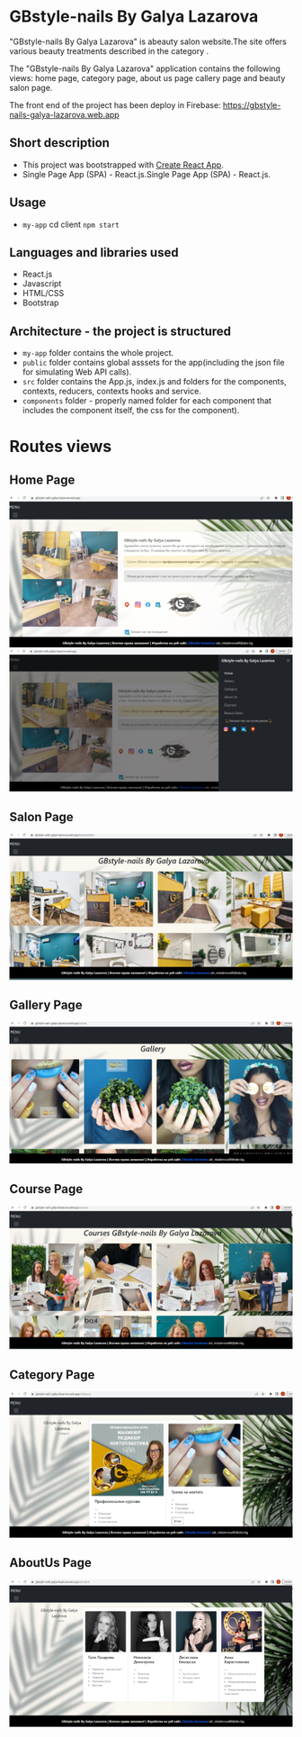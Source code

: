 # GBstyle-nails By Galya Lazarova


"GBstyle-nails By Galya Lazarova" is abeauty salon website.The site offers various beauty treatments described in the category .

The  "GBstyle-nails By Galya Lazarova"  application contains the following views: home page, category page, about us page  callery page and beauty salon page.

The front end of the project has been deploy in Firebase:   https://gbstyle-nails-galya-lazarova.web.app

## Short description
 - This project was bootstrapped with [Create React App](https://github.com/facebook/create-react-app).
 - Single Page App (SPA) - React.js.Single Page App (SPA) - React.js.
 
 ## Usage
- `my-app` cd client  `npm start`


## Languages and libraries used
 - React.js
 - Javascript
 - HTML/CSS
 - Bootstrap
 
 ## Architecture - the project is structured
 - `my-app` folder contains the whole project.
 - `public` folder contains global asssets for the app(including the json file for simulating Web API calls).
 - `src` folder contains the App.js, index.js and folders for the components, contexts, reducers, contexts hooks and service.
 - `components` folder - properly named folder for each component that includes the component itself, the css  for the component).

 
# Routes views

## Home Page
![](/Home.jpg)
![](/Home1.jpg)

## Salon Page
![](/Salon.jpg)


## Gallery Page
![](/Gallery.jpg)

## Course  Page 
![](Course.jpg)


## Category Page
![](/Category.jpg)

## AboutUs Page
![](/AboutUs.jpg)




